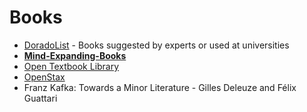 # Books

* [DoradoList](https://www.doradolist.com) - Books suggested by experts or used at universities
* &#x20;[**Mind-Expanding-Books**](https://github.com/hackerkid/Mind-Expanding-Books)
* [Open Textbook Library](https://open.umn.edu/opentextbooks)
* [OpenStax](https://openstax.org)
* Franz Kafka: Towards a Minor Literature - Gilles Deleuze and Félix Guattari

